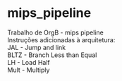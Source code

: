 # mips_pipeline
Trabalho de OrgB - mips pipeline<br/>
Instruções adicionadas à arquitetura:<br />
JAL  - Jump and link<br />
BLTZ - Branch Less than Equal<br />
LH   - Load Half<br />
Mult - Multiply<br />
